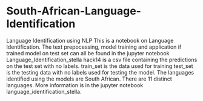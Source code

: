# South-African-Language-Identification
Language Identification using NLP
This is a notebook on Language Identification.
The text prepocessing, model training and application if trained model on test set can all be found in the jupyter notebook Language_Identification_stella
hack14 is a csv file containing the predictions on the test set with no labels.
train_set is the data used for training
test_set is the testing data with no labels used for testing the model.
The languages identified using the models are South African.
There are 11 distinct languages.
More information is in the jupyter notebook language_identification_stella.
